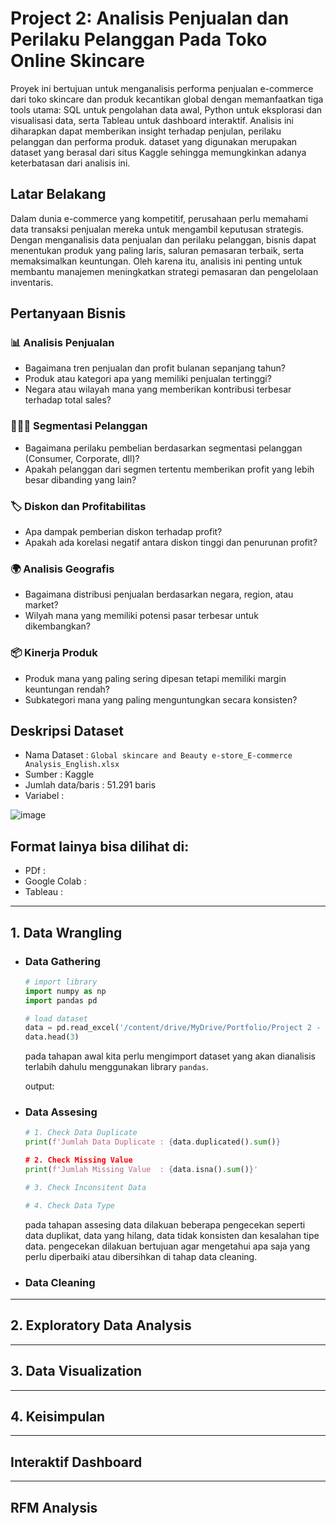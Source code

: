 # Project 2: Analisis Penjualan dan Perilaku Pelanggan Pada Toko Online Skincare
Proyek ini bertujuan untuk menganalisis performa penjualan e-commerce dari toko skincare dan produk kecantikan global dengan memanfaatkan tiga tools utama: SQL untuk pengolahan data awal, Python untuk eksplorasi dan visualisasi data, serta Tableau untuk dashboard interaktif. Analisis ini diharapkan dapat memberikan insight terhadap penjulan, perilaku pelanggan dan performa produk. dataset yang digunakan merupakan dataset yang berasal dari situs Kaggle sehingga memungkinkan adanya keterbatasan dari analisis ini.

## Latar Belakang
Dalam dunia e-commerce yang kompetitif, perusahaan perlu memahami data transaksi penjualan mereka untuk mengambil keputusan strategis. Dengan menganalisis data penjualan dan perilaku pelanggan, bisnis dapat menentukan produk yang paling laris, saluran pemasaran terbaik, serta memaksimalkan keuntungan. Oleh karena itu, analisis ini penting untuk membantu manajemen meningkatkan strategi pemasaran dan pengelolaan inventaris.

## Pertanyaan Bisnis
### 📊 Analisis Penjualan
  * Bagaimana tren penjualan dan profit bulanan sepanjang tahun?
  * Produk atau kategori apa yang memiliki penjualan tertinggi?
  * Negara atau wilayah mana yang memberikan kontribusi terbesar terhadap total sales?
### 🧑‍🤝‍🧑 Segmentasi Pelanggan
  * Bagaimana perilaku pembelian berdasarkan segmentasi pelanggan (Consumer, Corporate, dll)?
  * Apakah pelanggan dari segmen tertentu memberikan profit yang lebih besar dibanding yang lain?
### 🏷️ Diskon dan Profitabilitas
  * Apa dampak pemberian diskon terhadap profit?
  * Apakah ada korelasi negatif antara diskon tinggi dan penurunan profit?
### 🌍 Analisis Geografis
  * Bagaimana distribusi penjualan berdasarkan negara, region, atau market?
  * Wilyah mana yang memiliki potensi pasar terbesar untuk dikembangkan?
### 📦 Kinerja Produk
  * Produk mana yang paling sering dipesan tetapi memiliki margin keuntungan rendah?
  * Subkategori mana yang paling menguntungkan secara konsisten?
## Deskripsi Dataset
* Nama Dataset      : `Global skincare and Beauty e-store_E-commerce Analysis_English.xlsx`
* Sumber            : Kaggle
* Jumlah data/baris : 51.291 baris
* Variabel          :
  
![image](https://github.com/user-attachments/assets/c5873582-51b7-4012-ab96-bfb8968e05a6)

## Format lainya bisa dilihat di:
* PDf           :
* Google Colab  :
* Tableau       : 

***
## 1. Data Wrangling
* ### Data Gathering
  
  ```python
  # import library
  import numpy as np
  import pandas pd

  # load dataset
  data = pd.read_excel('/content/drive/MyDrive/Portfolio/Project 2 - Global Skincare/Global skincare and Beauty e-store_E-commerce Analysis_English.xlsx', sheet_name='data')
  data.head(3)
  ```
  pada tahapan awal kita perlu mengimport dataset yang akan dianalisis terlabih dahulu menggunakan library `pandas`.
  
  output:
  
* ### Data Assesing
  
  ```python
  # 1. Check Data Duplicate
  print(f'Jumlah Data Duplicate : {data.duplicated().sum()}
  
  # 2. Check Missing Value
  print(f'Jumlah Missing Value  : {data.isna().sum()}'
  
  # 3. Check Inconsitent Data
  
  # 4. Check Data Type
  ```
  pada tahapan assesing data dilakuan beberapa pengecekan seperti data duplikat, data yang hilang, data tidak konsisten dan kesalahan tipe data. pengecekan dilakuan bertujuan agar mengetahui apa saja yang perlu diperbaiki atau dibersihkan di tahap data cleaning.
  
* ### Data Cleaning


***
## 2. Exploratory Data Analysis
***
## 3. Data Visualization
***
## 4. Keisimpulan
***
## Interaktif Dashboard
***
## RFM Analysis
